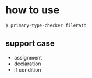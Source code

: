 # how to use

```js
$ primary-type-checker filePath
```

## support case

- assignment
- declaration
- if condition
